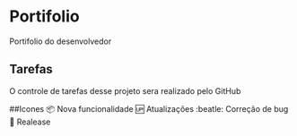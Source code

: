 # Portifolio
Portifolio do desenvolvedor

## Tarefas
O controle de tarefas desse projeto sera realizado pelo GitHub

##Icones
:package:  Nova funcionalidade
:up: Atualizações
:beatle: Correção de bug
:checkered_flag: Realease